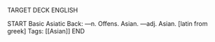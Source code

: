 TARGET DECK
ENGLISH

START
Basic
Asiatic
Back: —n. Offens. Asian. —adj. Asian. [latin from greek]
Tags: [[Asian]]
END
